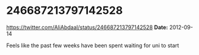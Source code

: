 # 246687213797142528
https://twitter.com/AliAbdaal/status/246687213797142528
**Date:** 2012-09-14

Feels like the past few weeks have been spent waiting for uni to start

